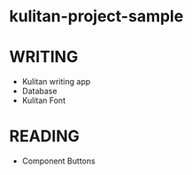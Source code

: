 # kulitan-project-sample


# WRITING 
- Kulitan writing app 
- Database
- Kulitan Font 

# READING
- Component Buttons

